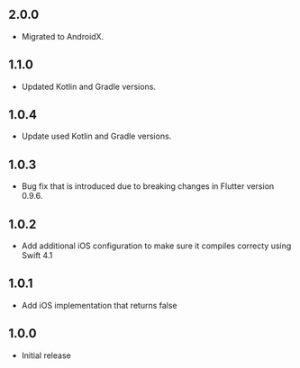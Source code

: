  ## 2.0.0
 
 * Migrated to AndroidX.
 
## 1.1.0

* Updated Kotlin and Gradle versions.

## 1.0.4

* Update used Kotlin and Gradle versions.

## 1.0.3

* Bug fix that is introduced due to breaking changes in Flutter version 0.9.6.

## 1.0.2

* Add additional iOS configuration to make sure it compiles correcty using Swift 4.1

## 1.0.1

* Add iOS implementation that returns false


## 1.0.0

* Initial release
